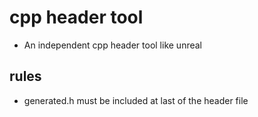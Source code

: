 # cpp header tool

- An independent cpp header tool like unreal

## rules

- generated.h must be included at last of the header file